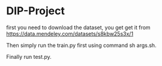 # DIP-Project
first you need to download the dataset, you get get it from https://data.mendeley.com/datasets/s8kbw25s3x/1

Then simply run the train.py first using command sh args.sh.

Finally run test.py.
